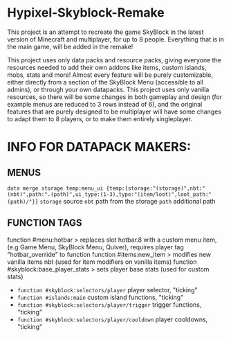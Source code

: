 # Hypixel-Skyblock-Remake
This project is an attempt to recreate the game SkyBlock in the latest version of Minecraft and multiplayer, for up to 8 people. Everything that is in the main game, will be added in the remake!

This project uses only data packs and resource packs, giving everyone the resources needed to add their own addons like items, custom islands, mobs, stats and more!
Almost every feature will be purely customizable, either directly from a section of the SkyBlock Menu (accessible to all admins), or through your own datapacks.
This project uses only vanilla resources, so there will be some changes in both gameplay and design (for example menus are reduced to 3 rows instead of 6), and the original features that are purely designed to be multiplayer will have some changes to adapt them to 8 players, or to make them entirely singleplayer.


# INFO FOR DATAPACK MAKERS:

## MENUS
`data merge storage temp:menu_ui {temp:{storage:"(storage)",nbt:"(nbt)",path:".(path)",ui_type:(1-3),type:"(item/loot)",loot_path:"(path)/"}}`
`storage` source
`nbt` path from the storage
`path` additional path

## FUNCTION TAGS
function #menu:hotbar > replaces slot hotbar.8 with a custom menu item, (e.g Game Menu, SkyBlock Menu, Quiver), requires player tag "hotbar_override" to function
function #items:new_item > modifies new vanilla items nbt (used for item modifiers on vanilla items)
function #skyblock:base_player_stats > sets player base stats (used for custom stats)


- `function #skyblock:selectors/player` player selector, "ticking"
- `function #islands:main` custom island functions, "ticking"
- `function #skyblock:selectors/player/trigger` trigger functions, "ticking"
- `function #skyblock:selectors/player/cooldown` player cooldowns, "ticking"
